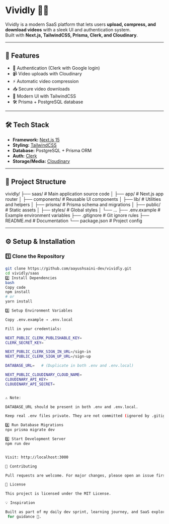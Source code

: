 # Vividly 🎥✨

Vividly is a modern SaaS platform that lets users **upload, compress, and download videos** with a sleek UI and authentication system.  
Built with **Next.js, TailwindCSS, Prisma, Clerk, and Cloudinary**.

---

## 🚀 Features

- 🔐 Authentication (Clerk with Google login)
- 📹 Video uploads with Cloudinary
- ⚡ Automatic video compression
- 📥 Secure video downloads
- 🎨 Modern UI with TailwindCSS
- 🛠️ Prisma + PostgreSQL database

---

## 🛠️ Tech Stack

- **Framework:** [Next.js 15](https://nextjs.org/)
- **Styling:** [TailwindCSS](https://tailwindcss.com/)
- **Database:** PostgreSQL + Prisma ORM
- **Auth:** [Clerk](https://clerk.com/)
- **Storage/Media:** [Cloudinary](https://cloudinary.com/)

---

## 📂 Project Structure

vividly/
├── saas/ # Main application source code
│ ├── app/ # Next.js app router
│ ├── components/ # Reusable UI components
│ ├── lib/ # Utilities and helpers
│ ├── prisma/ # Prisma schema and migrations
│ ├── public/ # Static assets
│ ├── styles/ # Global styles
│ └── ...
├── .env.example # Example environment variables
├── .gitignore # Git ignore rules
├── README.md # Documentation
└── package.json # Project config

---

## ⚙️ Setup & Installation

### 1️⃣ Clone the Repository

```bash
git clone https://github.com/aayushsaini-dev/vividly.git
cd vividly/saas
2️⃣ Install Dependencies
bash
Copy code
npm install
# or
yarn install

3️⃣ Setup Environment Variables

Copy .env.example → .env.local

Fill in your credentials:

NEXT_PUBLIC_CLERK_PUBLISHABLE_KEY=
CLERK_SECRET_KEY=

NEXT_PUBLIC_CLERK_SIGN_IN_URL=/sign-in
NEXT_PUBLIC_CLERK_SIGN_UP_URL=/sign-up

DATABASE_URL=   # (Duplicate in both .env and .env.local)

NEXT_PUBLIC_CLOUDINARY_CLOUD_NAME=
CLOUDINARY_API_KEY=
CLOUDINARY_API_SECRET=


⚠️ Note:

DATABASE_URL should be present in both .env and .env.local.

Keep real .env files private. They are not committed (ignored by .gitignore).

4️⃣ Run Database Migrations
npx prisma migrate dev

5️⃣ Start Development Server
npm run dev


Visit: http://localhost:3000

🤝 Contributing

Pull requests are welcome. For major changes, please open an issue first to discuss what you’d like to change.

📜 License

This project is licensed under the MIT License.

💡 Inspiration

Built as part of my daily dev sprint, learning journey, and SaaS exploration. Special thanks to Hitesh Choudhary
 for guidance 🙏.
```
